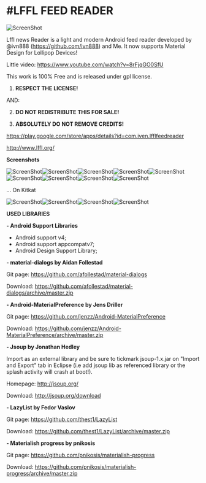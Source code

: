 #LFFL FEED READER
================


![ScreenShot](http://imgur.com/mZMxNh9.png{url})

Lffl news Reader is a light and modern Android feed reader developed by @ivn888 (https://github.com/ivn888) and Me.
It now supports Material Design for Lollipop Devices!

Little video: https://www.youtube.com/watch?v=8rFjqGO0SfU

This work is 100% Free and is released under gpl license. 

1. **RESPECT THE LICENSE!**

AND:

2. **DO NOT REDISTRIBUTE THIS FOR SALE!**

3. **ABSOLUTELY DO NOT REMOVE CREDITS!**

https://play.google.com/store/apps/details?id=com.iven.lfflfeedreader

http://www.lffl.org/


**Screenshots**

![ScreenShot](http://i.imgur.com/eMhBuOO.png{url})![ScreenShot](http://i.imgur.com/T9N5X8n.png{url})![ScreenShot](http://i.imgur.com/7IxvnVT.png{url})![ScreenShot](http://i.imgur.com/dWBSSM7.png{url})![ScreenShot](http://i.imgur.com/9CFuxCP.png{url})![ScreenShot](http://i.imgur.com/1g3B0tr.png{url})![ScreenShot](http://i.imgur.com/48ZoHd9.png{url})![ScreenShot](http://i.imgur.com/shmEULJ.png{url})![ScreenShot](http://i.imgur.com/fgrofqX.png{url})

 ... On Kitkat
 
![ScreenShot](http://i.imgur.com/7Qo41S6.png{url})![ScreenShot](http://i.imgur.com/gtgD1b8.png{url})![ScreenShot](http://i.imgur.com/3k411BE.png{url})![ScreenShot](http://i.imgur.com/uSRglg4.png{url})




**USED LIBRARIES**

**- Android Support Libraries**

- Android support v4;
- Android support appcompatv7;
- Android Design Support Library;

**- material-dialogs by Aidan Follestad**

Git page:
https://github.com/afollestad/material-dialogs

Download:
https://github.com/afollestad/material-dialogs/archive/master.zip

**- Android-MaterialPreference by Jens Driller**

Git page:
https://github.com/jenzz/Android-MaterialPreference

Download:
https://github.com/jenzz/Android-MaterialPreference/archive/master.zip

**- Jsoup by Jonathan Hedley**

Import as an external library and be sure to tickmark jsoup-1.x.jar on "Import and Export" tab in Eclipse (i.e add jsoup lib as referenced library or the splash activity will crash at boot!).

Homepage:
http://jsoup.org/

Download:
http://jsoup.org/download

**- LazyList by Fedor Vaslov**

Git page:
https://github.com/thest1/LazyList

Download:
https://github.com/thest1/LazyList/archive/master.zip

**- Materialish progress by pnikosis**

Git page:
https://github.com/pnikosis/materialish-progress

Download:
https://github.com/pnikosis/materialish-progress/archive/master.zip








